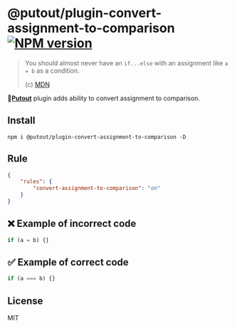 # @putout/plugin-convert-assignment-to-comparison [![NPM version][NPMIMGURL]][NPMURL]

[NPMIMGURL]: https://img.shields.io/npm/v/@putout/plugin-convert-assignment-to-comparison.svg?style=flat&longCache=true
[NPMURL]: https://npmjs.org/package/@putout/plugin-convert-assignment-to-comparison"npm"

> You should almost never have an `if...else` with an assignment like `a = b` as a condition.
>
> (c) [MDN](https://developer.mozilla.org/en-US/docs/Web/JavaScript/Reference/Statements/if...else)

🐊[**Putout**](https://github.com/coderaiser/putout) plugin adds ability to convert assignment to comparison.

## Install

```
npm i @putout/plugin-convert-assignment-to-comparison -D
```

## Rule

```json
{
    "rules": {
        "convert-assignment-to-comparison": "on"
    }
}
```

## ❌ Example of incorrect code

```js
if (a = b) {}
```

## ✅ Example of correct code

```js
if (a === b) {}
```

## License

MIT
